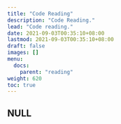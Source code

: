 ```yaml
---
title: "Code Reading"
description: "Code Reading."
lead: "Code reading."
date: 2021-09-03T00:35:10+08:00
lastmod: 2021-09-03T00:35:10+08:00
draft: false
images: []
menu:
  docs:
    parent: "reading"
weight: 620
toc: true
---
```


## NULL